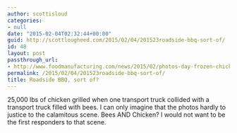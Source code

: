 ```yaml
---
author: scottisloud
categories:
- null
date: "2015-02-04T02:32:44+00:00"
guid: http://scottlougheed.com/2015/02/04/201523roadside-bbq-sort-of/
id: 48
layout: post
passthrough_url:
- http://www.foodmanufacturing.com/news/2015/02/photos-day-frozen-chicken-gets-barbecued-truck-crash
permalink: /2015/02/04/201523roadside-bbq-sort-of/
title: Roadside BBQ, sort of?
---
```

<span>25,000 lbs of chicken grilled when one transport truck collided with a transport truck filled with bees. I can only imagine that the photos hardly to justice to the calamitous scene. Bees AND Chicken? I would not want to be the first responders to that scene.&nbsp;</span>